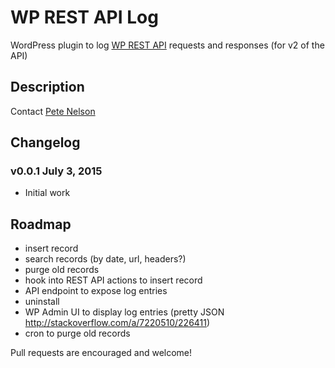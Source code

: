 # WP REST API Log

WordPress plugin to log [WP REST API](http://wp-api.org/) requests and responses (for v2 of the API)

## Description

Contact [Pete Nelson](https://twitter.com/gungeekatx)

## Changelog

### v0.0.1 July 3, 2015
- Initial work

## Roadmap

- insert record
- search records (by date, url, headers?)
- purge old records
- hook into REST API actions to insert record
- API endpoint to expose log entries
- uninstall
- WP Admin UI to display log entries (pretty JSON http://stackoverflow.com/a/7220510/226411)
- cron to purge old records

Pull requests are encouraged and welcome!


